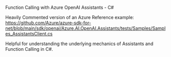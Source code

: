 Function Calling with Azure OpenAI Assistants - C#

Heavily Commented version of an Azure Reference example: https://github.com/Azure/azure-sdk-for-net/blob/main/sdk/openai/Azure.AI.OpenAI.Assistants/tests/Samples/Samples_AssistantsClient.cs

Helpful for understanding the underlying mechanics of Assistants and Function Calling in C#.
